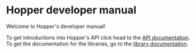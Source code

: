 # Hopper developer manual
Welcome to Hopper's developer manual!

To get introductions into Hopper's API click head to the [API documentation](api.md). To get the documentation for the libraries, go to the [library documentation](documentation.md).
